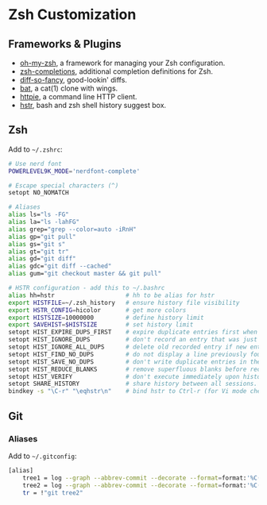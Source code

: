 # Zsh Customization

## Frameworks & Plugins

* [oh-my-zsh](https://github.com/robbyrussell/oh-my-zsh), a framework for managing your Zsh configuration.
* [zsh-completions](https://github.com/zsh-users/zsh-completions), additional completion definitions for Zsh.
* [diff-so-fancy](https://github.com/so-fancy/diff-so-fancy), good-lookin' diffs.
* [bat](https://github.com/sharkdp/bat), a cat(1) clone with wings.
* [httpie](https://httpie.org), a command line HTTP client.
* [hstr](https://github.com/dvorka/hstr), bash and zsh shell history suggest box.

## Zsh

Add to `~/.zshrc`:

```bash
# Use nerd font
POWERLEVEL9K_MODE='nerdfont-complete'

# Escape special characters (^)
setopt NO_NOMATCH

# Aliases
alias ls="ls -FG"
alias la="ls -lahFG"
alias grep="grep --color=auto -iRnH"
alias gp="git pull"
alias gs="git s"
alias gt="git tr"
alias gd="git diff"
alias gdc="git diff --cached"
alias gum="git checkout master && git pull"

# HSTR configuration - add this to ~/.bashrc
alias hh=hstr                    # hh to be alias for hstr
export HISTFILE=~/.zsh_history   # ensure history file visibility
export HSTR_CONFIG=hicolor       # get more colors
export HISTSIZE=10000000         # define history limit
export SAVEHIST=$HISTSIZE        # set history limit
setopt HIST_EXPIRE_DUPS_FIRST    # expire duplicate entries first when trimming history.
setopt HIST_IGNORE_DUPS          # don't record an entry that was just recorded again.
setopt HIST_IGNORE_ALL_DUPS      # delete old recorded entry if new entry is a duplicate.
setopt HIST_FIND_NO_DUPS         # do not display a line previously found.
setopt HIST_SAVE_NO_DUPS         # don't write duplicate entries in the history file.
setopt HIST_REDUCE_BLANKS        # remove superfluous blanks before recording entry.
setopt HIST_VERIFY               # don't execute immediately upon history expansion.
setopt SHARE_HISTORY             # share history between all sessions.
bindkey -s "\C-r" "\eqhstr\n"    # bind hstr to Ctrl-r (for Vi mode check doc)
```

## Git

### Aliases

Add to `~/.gitconfig`:

```bash
[alias]
	tree1 = log --graph --abbrev-commit --decorate --format=format:'%C(bold blue)%h%C(reset) - %C(bold green)(%ar)%C(reset) %C(white)%s%C(reset) %C(dim white)- %an%C(reset)%C(bold yellow)%d%C(reset)' --all
	tree2 = log --graph --abbrev-commit --decorate --format=format:'%C(bold red)%h%C(reset) - %C(bold green)%s%C(reset) %C(bold blue)(%ar)%C(reset)%C(bold yellow)%d%C(reset)%n''%C(dim white){ Author: %C(reset)%C(white)%an%C(dim white), Email: %C(reset)%C(white)%ae%C(dim white) }%C(reset), %ad' --all
	tr = !"git tree2"
```
